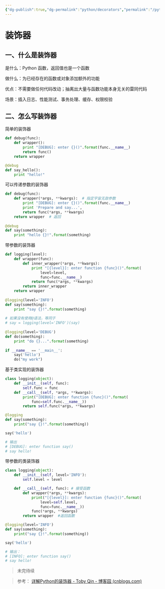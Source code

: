 ```yaml
---
{"dg-publish":true,"dg-permalink":"python/decorators","permalink":"/python/decorators/","dgHomeLink":true,"dgPassFrontmatter":false}
---
```



# 装饰器


## 一、什么是装饰器


是什么：Python 函数，返回值也是一个函数

做什么：为已经存在的函数或对象添加额外的功能

优点：不需要做任何代码改动；抽离出大量与函数功能本身无关的雷同代码

场景：插入日志、性能测试、事务处理、缓存、权限校验


## 二、怎么写装饰器


简单的装饰器

```python
def debug(func):
    def wrapper():
        print "[DEBUG]: enter {}()".format(func.__name__)
        return func()
    return wrapper

@debug
def say_hello():
    print "hello!"
```

可以传递参数的装饰器

```python
def debug(func):
    def wrapper(*args, **kwargs):  # 指定宇宙无敌参数
        print "[DEBUG]: enter {}()".format(func.__name__)
        print 'Prepare and say...',
        return func(*args, **kwargs)
    return wrapper  # 返回
 
@debug
def say(something):
    print "hello {}!".format(something)
```

带参数的装饰器

```python
def logging(level):
    def wrapper(func):
        def inner_wrapper(*args, **kwargs):
            print "[{level}]: enter function {func}()".format(
                level=level,
                func=func.__name__)
            return func(*args, **kwargs)
        return inner_wrapper
    return wrapper
 
@logging(level='INFO')
def say(something):
    print "say {}!".format(something)
 
# 如果没有使用@语法，等同于
# say = logging(level='INFO')(say)
 
@logging(level='DEBUG')
def do(something):
    print "do {}...".format(something)
 
if __name__ == '__main__':
    say('hello')
    do("my work")
```

基于类实现的装饰器

```python
class logging(object):
    def __init__(self, func):
        self.func = func
    def __call__(self, *args, **kwargs):
        print("[DEBUG]: enter function {func}()".format(
            func=self.func.__name__))
        return self.func(*args, **kwargs)

@logging
def say(something):
    print("say {}!".format(something))

say('hello')

# 输出
# [DEBUG]: enter function say()
# say hello!
```

带参数的类装饰器

```python
class logging(object):
    def __init__(self, level='INFO'):
        self.level = level

    def __call__(self, func): # 接受函数
        def wrapper(*args, **kwargs):
            print("[{level}]: enter function {func}()".format(
                level=self.level,
                func=func.__name__))
            func(*args, **kwargs)
        return wrapper  #返回函数

@logging(level='INFO')
def say(something):
    print("say {}!".format(something))

say('hello')

# 输出：
# [INFO]: enter function say()
# say hello!
```


>未完待续



>参考： [详解Python的装饰器 - Toby Qin - 博客园 (cnblogs.com)](https://www.cnblogs.com/tobyqin/p/python-decorator.html)